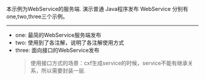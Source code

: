 

本示例为WebService的服务端.
演示普通 Java程序发布 WebService
分别有one,two,three三个示例。

---

- one: 最简的WebService服务端发布
- two: 使用到了各注解，说明了各注解使用方式
- three: 面向接口的WebService发布 
    > 使用接口方式的场景：cxf生成service的时候，service不能有继承关系，所以需要封装一层.